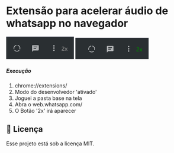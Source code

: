 # Extensão para acelerar áudio de whatsapp no navegador

![Screenshot 1](files/img-2x.png)
![Screenshot 2](files/img-2x-focus.png)

##### Execução

1. chrome://extensions/
2. Modo do desenvolvedor 'ativado'
3. Joguei a pasta base na tela
4. Abra o web.whatsapp.com/
5. O Botão '2x' irá aparecer

## :memo: Licença

Esse projeto está sob a licença MIT.